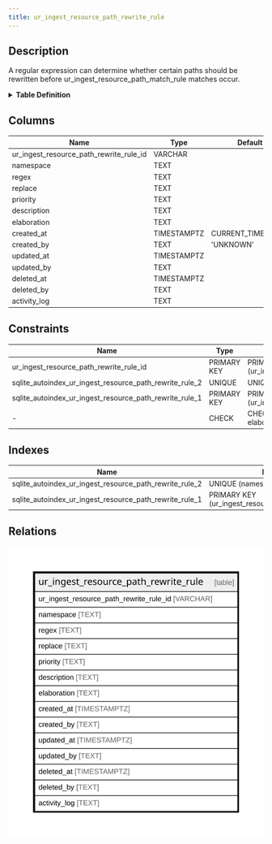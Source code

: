 ```yaml
---
title: ur_ingest_resource_path_rewrite_rule
---
```


## Description

A regular expression can determine whether certain paths should be\
rewritten before ur_ingest_resource_path_match_rule matches occur.

<details>
<summary><strong>Table Definition</strong></summary>

```sql
CREATE TABLE "ur_ingest_resource_path_rewrite_rule" (
    "ur_ingest_resource_path_rewrite_rule_id" VARCHAR PRIMARY KEY NOT NULL,
    "namespace" TEXT NOT NULL,
    "regex" TEXT NOT NULL,
    "replace" TEXT NOT NULL,
    "priority" TEXT,
    "description" TEXT,
    "elaboration" TEXT CHECK(json_valid(elaboration) OR elaboration IS NULL),
    "created_at" TIMESTAMPTZ DEFAULT CURRENT_TIMESTAMP,
    "created_by" TEXT DEFAULT 'UNKNOWN',
    "updated_at" TIMESTAMPTZ,
    "updated_by" TEXT,
    "deleted_at" TIMESTAMPTZ,
    "deleted_by" TEXT,
    "activity_log" TEXT,
    UNIQUE("namespace", "regex", "replace")
)
```

</details>

## Columns

| Name                                    | Type        | Default           | Nullable | Comment                                                 |
| --------------------------------------- | ----------- | ----------------- | -------- | ------------------------------------------------------- |
| ur_ingest_resource_path_rewrite_rule_id | VARCHAR     |                   | false    | {"isSqlDomainZodDescrMeta":true,"isVarChar":true}       |
| namespace                               | TEXT        |                   | false    |                                                         |
| regex                                   | TEXT        |                   | false    |                                                         |
| replace                                 | TEXT        |                   | false    |                                                         |
| priority                                | TEXT        |                   | true     |                                                         |
| description                             | TEXT        |                   | true     |                                                         |
| elaboration                             | TEXT        |                   | true     | {"isSqlDomainZodDescrMeta":true,"isJsonText":true}      |
| created_at                              | TIMESTAMPTZ | CURRENT_TIMESTAMP | true     |                                                         |
| created_by                              | TEXT        | 'UNKNOWN'         | true     |                                                         |
| updated_at                              | TIMESTAMPTZ |                   | true     |                                                         |
| updated_by                              | TEXT        |                   | true     |                                                         |
| deleted_at                              | TIMESTAMPTZ |                   | true     |                                                         |
| deleted_by                              | TEXT        |                   | true     |                                                         |
| activity_log                            | TEXT        |                   | true     | {"isSqlDomainZodDescrMeta":true,"isJsonSqlDomain":true} |

## Constraints

| Name                                                    | Type        | Definition                                            |
| ------------------------------------------------------- | ----------- | ----------------------------------------------------- |
| ur_ingest_resource_path_rewrite_rule_id                 | PRIMARY KEY | PRIMARY KEY (ur_ingest_resource_path_rewrite_rule_id) |
| sqlite_autoindex_ur_ingest_resource_path_rewrite_rule_2 | UNIQUE      | UNIQUE (namespace, regex, replace)                    |
| sqlite_autoindex_ur_ingest_resource_path_rewrite_rule_1 | PRIMARY KEY | PRIMARY KEY (ur_ingest_resource_path_rewrite_rule_id) |
| -                                                       | CHECK       | CHECK(json_valid(elaboration) OR elaboration IS NULL) |

## Indexes

| Name                                                    | Definition                                            |
| ------------------------------------------------------- | ----------------------------------------------------- |
| sqlite_autoindex_ur_ingest_resource_path_rewrite_rule_2 | UNIQUE (namespace, regex, replace)                    |
| sqlite_autoindex_ur_ingest_resource_path_rewrite_rule_1 | PRIMARY KEY (ur_ingest_resource_path_rewrite_rule_id) |

## Relations

![er](../../../../../assets/images/content/docs/standard-library/rssd-schema/ur_ingest_resource_path_rewrite_rule.svg)
